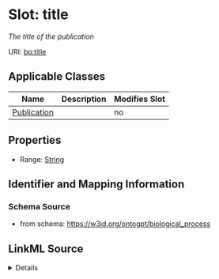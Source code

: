 

# Slot: title


_The title of the publication_



URI: [bp:title](http://w3id.org/ontogpt/biological-process-templatetitle)



<!-- no inheritance hierarchy -->





## Applicable Classes

| Name | Description | Modifies Slot |
| --- | --- | --- |
| [Publication](Publication.md) |  |  no  |







## Properties

* Range: [String](String.md)





## Identifier and Mapping Information







### Schema Source


* from schema: https://w3id.org/ontogpt/biological_process




## LinkML Source

<details>
```yaml
name: title
description: The title of the publication
from_schema: https://w3id.org/ontogpt/biological_process
rank: 1000
alias: title
owner: Publication
domain_of:
- Publication
range: string

```
</details>